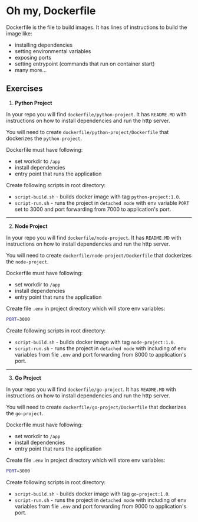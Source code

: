 # Oh my, Dockerfile

Dockerfile is the file to build images. It has lines of instructions to build the image like: 
- installing dependencies
- setting environmental variables
- exposing ports
- setting entrypoint (commands that run on container start)
- many more...

## Exercises

1. **Python Project**

In your repo you will find `dockerfile/python-project`. It has `README.MD` with instructions on 
how to install dependencies and run the http server.

You will need to create `dockerfile/python-project/Dockerfile` that dockerizes the `python-project`.

Dockerfile must have following:
- set workdir to `/app`
- install dependencies
- entry point that runs the application

Create following scripts in root directory:
- `script-build.sh` - builds docker image with tag `python-project:1.0`.
- `script-run.sh` - runs the project in `detached mode` with env variable `PORT` set to 3000 and port forwarding from 7000 to application's port.
___

2. **Node Project**

In your repo you will find `dockerfile/node-project`. It has `README.MD` with instructions on 
how to install dependencies and run the http server.

You will need to create `dockerfile/node-project/Dockerfile` that dockerizes the `node-project`.

Dockerfile must have following:
- set workdir to `/app`
- install dependencies
- entry point that runs the application

Create file `.env` in project directory  which will store env variables:
```bash
PORT=3000
```

Create following scripts in root directory:
- `script-build.sh` - builds docker image with tag `node-project:1.0`.
- `script-run.sh` - runs the project in `detached mode` with including of env variables from file `.env` and port forwarding from 8000 to application's port.
___

3. **Go Project**

In your repo you will find `dockerfile/go-project`. It has `README.MD` with instructions on 
how to install dependencies and run the http server.

You will need to create `dockerfile/go-project/Dockerfile` that dockerizes the `go-project`.

Dockerfile must have following:
- set workdir to `/app`
- install dependencies
- entry point that runs the application

Create file `.env` in project directory which will store env variables:
```bash
PORT=3000
```

Create following scripts in root directory:
- `script-build.sh` - builds docker image with tag `go-project:1.0`.
- `script-run.sh` - runs the project in `detached mode` with including of env variables from file `.env` and port forwarding from 9000 to application's port.
